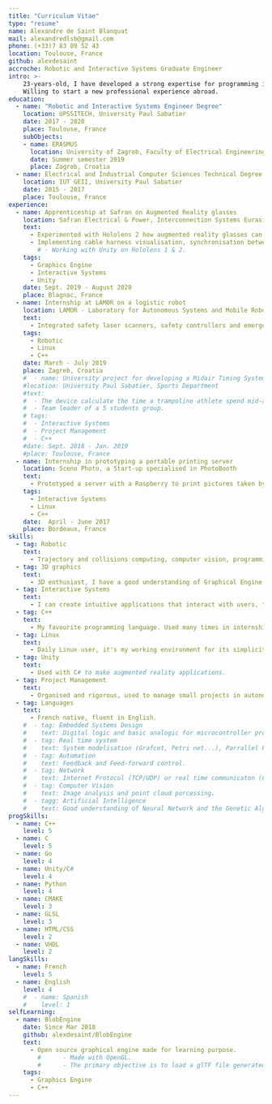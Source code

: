 ```yaml
---
title: "Curriculum Vitae"
type: "resume"
name: Alexandre de Saint Blanquat
mail: alexandredlsb@gmail.com
phone: (+33)7 83 89 52 43
location: Toulouse, France
github: alexdesaint
accroche: Robotic and Interactive Systems Graduate Engineer
intro: >-
    23-years-old, I have developed a strong expertise for programming in robotic, 3D graphics and interactive systems.
    Willing to start a new professional experience abroad.
education:
  - name: "Robotic and Interactive Systems Engineer Degree"
    location: UPSSITECH, University Paul Sabatier
    date: 2017 - 2020
    place: Toulouse, France
    subObjects:
    - name: ERASMUS
      location: University of Zagreb, Faculty of Electrical Engineering and Computing
      date: Summer semester 2019
      place: Zagreb, Croatia
  - name: Electrical and Industrial Computer Sciences Technical Degree
    location: IUT GEII, University Paul Sabatier
    date: 2015 - 2017
    place: Toulouse, France
experience:
  - name: Apprenticeship at Safran on Augmented Reality glasses
    location: Safran Electrical & Power, Interconnection Systems Eurasia, Design Office
    text:
      - Experimented with Hololens 2 how augmented reality glasses can be used in the plane cabling process.
      - Implementing cable harness visualisation, synchronisation between Hololens, and new augmented Reality interactions.
        # - Working with Unity on Hololens 1 & 2.
    tags:
      - Graphics Engine
      - Interactive Systems
      - Unity
    date: Sept. 2019 - August 2020
    place: Blagnac, France
  - name: Internship at LAMOR on a logistic robot
    location: LAMOR - Laboratory for Autonomous Systems and Mobile Robotics
    text:
      - Integrated safety laser scanners, safety controllers and emergency stop button to a warehouse robot. Added a ROS package to decode the data stream and helped on coding the engines controller.
    tags:
      - Robotic
      - Linux
      - C++
    date: March - July 2019
    place: Zagreb, Croatia
    #  - name: University project for developing a Midair Timing System
    #location: University Paul Sabatier, Sports Department
    #text:
    #  - The device calculate the time a trampoline athlete spend mid-air.
    #  - Team leader of a 5 students group.
    # tags:
    #  - Interactive Systems
    #  - Project Management
    #  - C++
    #date: Sept. 2018 - Jan. 2019
    #place: Toulouse, France
  - name: Internship in prototyping a portable printing server
    location: Sceno Photo, a Start-up specialised in PhotoBooth
    text:
      - Prototyped a server with a Raspberry to print pictures taken by a Photo Booth during events.
    tags:
      - Interactive Systems
      - Linux
      - C++
    date:  April - June 2017
    place: Bordeaux, France
skills:
  - tag: Robotic
    text: 
      - Trajectory and collisions computing, computer vision, programming on (ROS)... I have an engineer degree on how to integrate a robot to its new task.
  - tag: 3D graphics
    text: 
      - 3D enthusiast, I have a good understanding of Graphical Engine and I'm developing my own Engine on my free time.
  - tag: Interactive Systems
    text: 
      - I can create intuitive applications that interact with users, the environment or with other devices.
  - tag: C++
    text: 
      - My favourite programming language. Used many times in internships, school and personal projects. As I enjoy coding on my free time, I complemented my university teaching in C++ by practising and learning advanced usages.
  - tag: Linux
    text: 
      - Daily Linux user, it's my working environment for its simplicity.
  - tag: Unity
    text: 
      - Used with C# to make augmented reality applications.
  - tag: Project Management
    text: 
      - Organised and rigorous, used to manage small projects in autonomy and not scared to take initiatives or to ask collaborators for help.
  - tag: Languages
    text: 
      - French native, fluent in English.
    #  - tag: Embedded Systems Design
    #    text: Digital logic and basic analogic for microcontroller programmation.
    #  - tag: Real time system
    #    text: System modelisation (Grafcet, Petri net...), Parrallel Programming and interruption for microncontroller use.
    #  - tag: Automation
    #    text: Feedback and Feed-forward control.
    #  - tag: Network
    #    text: Internet Protocol (TCP/UDP) or real time communicaton (CAN, I2C, UART...) implementation.
    #  - tag: Computer Vision
    #    text: Image analysis and point cloud porcessing.
    #  - tagg: Artificial Intelligence
    #    text: Good understanding of Neural Network and the Genetic Algorithm. Clustoring and classifier
progSkills:
  - name: C++
    level: 5
  - name: C
    level: 5
  - name: Go
    level: 4
  - name: Unity/C#
    level: 4
  - name: Python
    level: 4
  - name: CMAKE
    level: 3
  - name: GLSL
    level: 3
  - name: HTML/CSS
    level: 2
  - name: VHDL
    level: 2
langSkills:
  - name: French
    level: 5
  - name: English
    level: 4
    #  - name: Spanish
    #    level: 1
selfLearning:
  - name: BlobEngine
    date: Since Mar 2018
    github: alexdesaint/BlobEngine
    text:
      - Open source graphical engine made for learning purpose.
        #      - Made with OpenGL.
        #      - The primary objective is to load a glTF file generated with Blender.
    tags:
      - Graphics Engine
      - C++
---
```



